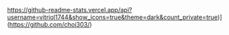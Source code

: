 https://github-readme-stats.vercel.app/api?username=vitriol1744&show_icons=true&theme=dark&count_private=true)](https://github.com/choi303/)
